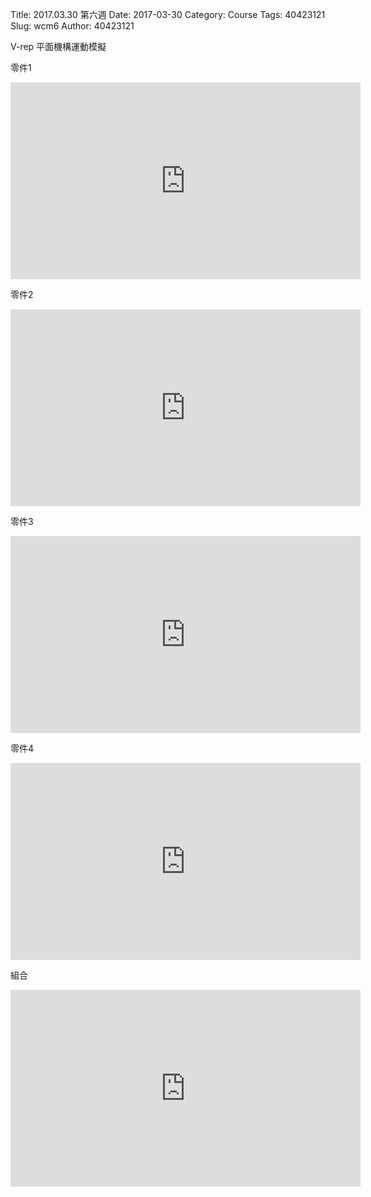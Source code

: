Title: 2017.03.30 第六週
Date: 2017-03-30
Category: Course
Tags: 40423121
Slug: wcm6
Author: 40423121

V-rep 平面機構運動模擬

<!-- PELICAN_END_SUMMARY -->

零件1 

<iframe width="560" height="315" src="https://www.youtube.com/embed/VaeVaffGqWg" frameborder="0" allowfullscreen></iframe>

零件2

<iframe width="560" height="315" src="https://www.youtube.com/embed/S-ulOOafpGE" frameborder="0" allowfullscreen></iframe>

零件3

<iframe width="560" height="315" src="https://www.youtube.com/embed/gz5WJAdZ3b8" frameborder="0" allowfullscreen></iframe>

零件4

<iframe width="560" height="315" src="https://www.youtube.com/embed/vXX-saRb6zs" frameborder="0" allowfullscreen></iframe>

組合

<iframe width="560" height="315" src="https://www.youtube.com/embed/OW-WoiO9LgU" frameborder="0" allowfullscreen></iframe>

